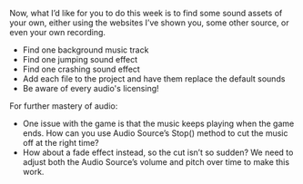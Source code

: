 Now, what I’d like for you to do this week is to find some sound assets of your own, either using the websites I’ve shown you, some other source, or even your own recording.

- Find one background music track
- Find one jumping sound effect
- Find one crashing sound effect
- Add each file to the project and have them replace the default sounds
- Be aware of every audio's licensing!

For further mastery of audio:

- One issue with the game is that the music keeps playing when the game ends. How can you use Audio Source’s Stop() method to cut the music off at the right time?
- How about a fade effect instead, so the cut isn’t so sudden? We need to adjust both the Audio Source’s volume and pitch over time to make this work.
